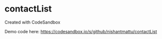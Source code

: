 # contactList
Created with CodeSandbox

Demo code here: https://codesandbox.io/s/github/nishantmattu/contactList
